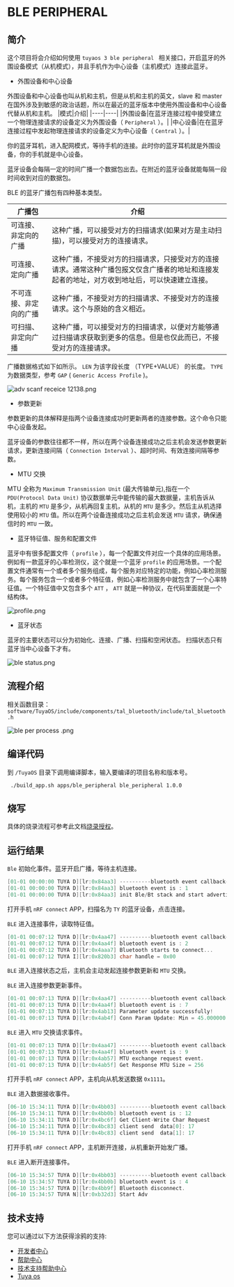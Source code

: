 

# BLE PERIPHERAL

##  简介

这个项目将会介绍如何使用 `tuyaos 3 ble peripheral ` 相关接口，开启蓝牙的外围设备模式（从机模式），并且手机作为中心设备（主机模式）连接此蓝牙。

* 外围设备和中心设备

外围设备和中心设备也叫从机和主机，但是从机和主机的英文，slave 和 master 在国外涉及到敏感的政治话题，所以在最近的蓝牙版本中使用外围设备和中心设备代替从机和主机。
|模式|介绍|
|----|----|
|外围设备|在蓝牙连接过程中接受建立一个物理连接请求的设备定义为外围设备（ `Peripheral` ）。|
|中心设备|在在蓝牙连接过程中发起物理连接请求的设备定义为中心设备（ `Central` ）。|

你的蓝牙耳机，进入配网模式，等待手机的连接。此时你的蓝牙耳机就是外围设备，你的手机就是中心设备。



蓝牙设备会每隔一定的时间广播一个数据包出去。在附近的蓝牙设备就能每隔一段时间收到对应的数据包。

BLE 的蓝牙广播包有四种基本类型。

|广播包|介绍|
|---|---|
|可连接、非定向的广播|这种广播，可以接受对方的扫描请求(如果对方是主动扫描)，可以接受对方的连接请求。|
|可连接、定向广播| 这种广播，不接受对方的扫描请求，只接受对方的连接请求。通常这种广播包报文仅含广播者的地址和连接发起者的地址，对方收到地址后，可以快速建立连接。|
|不可连接、非定向的广播|这种广播，不接受对方的扫描请求、不接受对方的连接请求。这个与原始的含义相近。|
|可扫描、非定向广播|这种广播，可以接受对方的扫描请求，以便对方能够通过扫描请求获取到更多的信息。但是也仅此而已，不接受对方的连接请求。|

广播数据格式如下如所示。 `LEN` 为该字段长度 （TYPE+VALUE） 的长度。 `TYPE` 为数据类型，参考 `GAP` ( `Generic Access Profile` )。

![adv scanf receice 12138.png](https://airtake-public-data-1254153901.cos.ap-shanghai.myqcloud.com/content-platform/hestia/165571037357358aab4df.png)

* 参数更新

参数更新的具体解释是指两个设备连接成功时更新两者的连接参数。这个命令只能中心设备发起。

蓝牙设备的参数往往都不一样，所以在两个设备连接成功之后主机会发送参数更新请求，更新连接间隔（ `Connection Interval` ）、超时时间、有效连接间隔等参数。

* MTU 交换

MTU 全称为 `Maximum Transmission Unit` (最大传输单元),指在一个 `PDU(Protocol Data Unit)` 协议数据单元中能传输的最大数据量，主机告诉从机，主机的 `MTU` 是多少，从机再回复主机，从机的 `MTU` 是多少。然后主从机选择使用较小的 `MTU` 值。所以在两个设备连接成功之后主机会发送 `MTU` 请求，确保通信时的 `MTU` 一致。

* 蓝牙特征值、服务和配置文件

蓝牙中有很多配置文件（ `profile` ），每一个配置文件对应一个具体的应用场景。例如有一款蓝牙的心率检测仪，这个就是一个蓝牙 `profile` 的应用场景。一个配置文件通常有一个或者多个服务组成，每个服务对应特定的功能，例如心率检测服务。每个服务包含一个或者多个特征值，例如心率检测服务中就包含了一个心率特征值。一个特征值中又包含多个 `ATT` ， `ATT` 就是一种协议，在代码里面就是一个结构体。

![profile.png](https://airtake-public-data-1254153901.cos.ap-shanghai.myqcloud.com/content-platform/hestia/1655690717424d0b54677.png)


* 蓝牙状态

蓝牙的主要状态可以分为初始化、连接、广播、扫描和空闲状态。
扫描状态只有蓝牙当中心设备下才有。




![ble status.png](https://airtake-public-data-1254153901.cos.ap-shanghai.myqcloud.com/content-platform/hestia/16556929972457f36e12e.png)




## 流程介绍
相关函数目录：
`software/TuyaOS/include/components/tal_bluetooth/include/tal_bluetooth.h`


![ble per process .png](https://airtake-public-data-1254153901.cos.ap-shanghai.myqcloud.com/content-platform/hestia/1655694962a3d531f8f48.png)

## 编译代码
到 `/TuyaOS` 目录下调用编译脚本，输入要编译的项目名称和版本号。
```shell
 ./build_app.sh apps/ble_peripheral ble_peripheral 1.0.0 
```

## 烧写
具体的烧录流程可参考此文档[烧录授权](https://developer.tuya.com/cn/docs/iot/flash-and-authorize?id=Kaytfatwdbfj2#title-7-%E4%BD%BF%E7%94%A8%E5%8E%9F%E5%8E%82%E5%B7%A5%E5%85%B7%E7%83%A7%E5%BD%95)。

## 运行结果
`Ble` 初始化事件。蓝牙开启广播，等待主机连接。
```c
[01-01 00:00:00 TUYA D][lr:0x84aa3] ----------bluetooth event callback-------
[01-01 00:00:00 TUYA D][lr:0x84aa3] bluetooth event is : 1
[01-01 00:00:00 TUYA D][lr:0x84aa3] init Ble/Bt stack and start advertising
```
打开手机 `nRF connect` APP，扫描名为 `TY` 的蓝牙设备，点击连接。

`BLE` 进入连接事件，读取特征值。
```c
[01-01 00:07:12 TUYA D][lr:0x4aa47] ----------bluetooth event callback-------
[01-01 00:07:12 TUYA D][lr:0x4aa4f] bluetooth event is : 2
[01-01 00:07:12 TUYA D][lr:0x4aaa7] Bluetooth starts to connect...
[01-01 00:07:12 TUYA I][lr:0x820b3] char handle = 0x00
```

`BLE` 进入连接状态之后，主机会主动发起连接参数更新和 `MTU` 交换。

`BLE` 进入连接参数更新事件。
```c
[01-01 00:07:13 TUYA D][lr:0x4aa47] ----------bluetooth event callback-------
[01-01 00:07:13 TUYA D][lr:0x4aa4f] bluetooth event is : 7
[01-01 00:07:13 TUYA D][lr:0x4ab13] Parameter update successfully!
[01-01 00:07:13 TUYA D][lr:0x4ab4f] Conn Param Update: Min = 45.000000 ms, Max = 45.000000 ms, Latency = 0, Sup = 6000 ms
```

`BLE` 进入 `MTU` 交换请求事件。
```c
[01-01 00:07:13 TUYA D][lr:0x4aa47] ----------bluetooth event callback-------
[01-01 00:07:13 TUYA D][lr:0x4aa4f] bluetooth event is : 9
[01-01 00:07:13 TUYA D][lr:0x4ab57] MTU exchange request event.
[01-01 00:07:13 TUYA D][lr:0x4ab5f] Get Response MTU Size = 256
```

打开手机 `nRF connect` APP，主机向从机发送数据  `0x1111`。

`BLE` 进入数据接收事件。

```c
[06-10 15:34:11 TUYA D][lr:0x4bb03] ----------bluetooth event callback-------
[06-10 15:34:11 TUYA D][lr:0x4bb0b] bluetooth event is : 12
[06-10 15:34:11 TUYA D][lr:0x4bc6f] Get Client-Write Char Request
[06-10 15:34:11 TUYA D][lr:0x4bc83] client send  data[0]: 17
[06-10 15:34:11 TUYA D][lr:0x4bc83] client send  data[1]: 17
```

打开手机 `nRF connect` APP，主机断开连接，从机重新开始发广播。

`BLE` 进入断开连接事件。
```c
[06-10 15:34:57 TUYA D][lr:0x4bb03] ----------bluetooth event callback-------
[06-10 15:34:57 TUYA D][lr:0x4bb0b] bluetooth event is : 4
[06-10 15:34:57 TUYA D][lr:0x4bb9f] Bluetooth disconnect.
[06-10 15:34:57 TUYA N][lr:0xb32d3] Start Adv
```
## 技术支持
您可以通过以下方法获得涂鸦的支持:
* [开发者中心](https://developer.tuya.com)
* [帮助中心](https://support.tuya.com/help)
* [技术支持帮助中心](https://service.console.tuya.com)
* [Tuya os](https://developer.tuya.com/cn/tuyaos)
